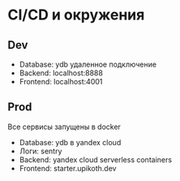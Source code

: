 # CI/CD и окружения

## Dev

- Database: ydb удаленное подключение
- Backend: localhost:8888
- Frontend: localhost:4001

## Prod

Все сервисы запущены в docker

- Database: ydb в yandex cloud
- Логи: sentry
- Backend: yandex cloud serverless containers
- Frontend: starter.upikoth.dev
